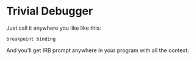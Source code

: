 Trivial Debugger
================

Just call it anywhere you like like this:

	breakpoint binding

And you'll get IRB prompt anywhere in your program with all the context.

